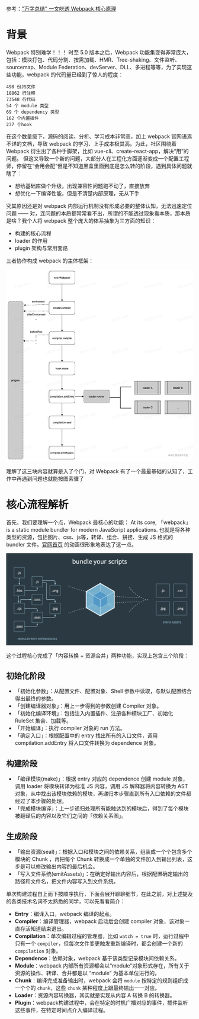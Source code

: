 参考：["万字总结" 一文吃透 Webpack 核心原理](https://juejin.cn/post/6949040393165996040#heading-14)

# 背景
Webpack 特别难学！！！
时至 5.0 版本之后，Webpack 功能集变得非常庞大，包括：模块打包、代码分割、按需加载、HMR、Tree-shaking、文件监听、sourcemap、Module Federation、devServer、DLL、多进程等等，为了实现这些功能，webpack 的代码量已经到了惊人的程度：

```
498 份JS文件
18862 行注释
73548 行代码
54 个 module 类型
69 个 dependency 类型
162 个内置插件
237 个hook
```

在这个数量级下，源码的阅读、分析、学习成本非常高，加上 webpack 官网语焉不详的文档，导致 webpack 的学习、上手成本极其高。为此，社区围绕着 Webpack 衍生出了各种手脚架，比如 vue-cli、create-react-app，解决“用”的问题。
但这又导致一个新的问题，大部分人在工程化方面逐渐变成一个配置工程师，停留在“会用会配”但是不知道黑盒里面到底是怎么转的阶段，遇到具体问题就瞎了：

- 想给基础库做个升级，出现兼容性问题跑不动了，直接放弃
- 想优化一下编译性能，但是不清楚内部原理，无从下手

究其原因还是对 webpack 内部运行机制没有形成必要的整体认知，无法迅速定位问题 —— 对，连问题的本质都常常看不出，所谓的不能透过现象看本质，那本质是啥？我个人将 webpack 整个庞大的体系抽象为三方面的知识：

- 构建的核心流程
- loader 的作用
- plugin 架构与常用套路

三者协作构成 webpack 的主体框架：

<img src="./assets/webpack.jpg" />

理解了这三块内容就算是入了个门，对 Webpack 有了一个最最基础的认知了，工作中再遇到问题也就能按图索骥了

# 核心流程解析
首先，我们要理解一个点，Webpack 最核心的功能：
At its core, 「webpack」 is a static module bundler for modern JavaScript applications.
也就是将各种类型的资源，包括图片、css、js等，转译、组合、拼接、生成 JS 格式的 bundler 文件。[官网首页](https://webpack.js.org/) 的动画很形象地表达了这一点。 

<img src="./assets/webpack-process.jpg" />

这个过程核心完成了「内容转换 + 资源合并」两种功能，实现上包含三个阶段：

## 初始化阶段
- 「初始化参数」：从配置文件、配置对象、Shell 参数中读取，与默认配置结合得出最终的参数。
- 「创建编译器对象」：用上一步得到的参数创建 Compiler 对象。
- 「初始化编译环境」：包括注入内置插件、注册各种模块工厂、初始化 RuleSet 集合、加载等。
- 「开始编译」：执行 compiler 对象的 run 方法。
- 「确定入口」：根据配置中的 entry 找出所有的入口文件，调用 compilation.addEntry 将入口文件转换为 dependence 对象。

## 构建阶段
- 「编译模块(make)」：根据 entry 对应的 dependence 创建 module 对象，调用 loader 将模块转译为标准 JS 内容，调用 JS 解释器将内容转换为 AST 对象，从中找出该模块依赖的模块，再递归本步骤直到所有入口依赖的文件都经过了本步骤的处理。
- 「完成模块编译」：上一步递归处理所有能触达到的模块后，得到了每个模块被翻译后的内容以及它们之间的「依赖关系图」。

## 生成阶段
- 「输出资源(seal)」：根据入口和模块之间的依赖关系，组装成一个个包含多个模块的 Chunk ，再把每个 Chunk 转换成一个单独的文件加入到输出列表，这步是可以修改输出内容的最后机会。
- 「写入文件系统(emitAssets)」：在确定好输出内容后，根据配置确定输出的路径和文件名，把文件内容写入到文件系统。

单次构建过程自上而下按顺序执行，下面会展开聊聊细节，在此之前，对上述提及的各类技术名词不太熟悉的同学，可以先看看简介：
- **Entry**：编译入口，webpack 编译的起点。
- **Compiler**：编译管理器，webpack 启动后会创建 compiler 对象，该对象一直存活知道结束退出。
- **Compilation**：单次编辑过程的管理器，比如 `watch = true` 时，运行过程中只有一个 `compiler`，但每次文件变更触发重新编译时，都会创建一个新的 `compilation` 对象。
- **Dependence**：依赖对象，webpack 基于该类型记录模块间依赖关系。 
- **Module**：webpack 内部所有资源都会以“module”对象形式存在，所有关于资源的操作、转译、合并都是以 “module” 为基本单位进行的。 
- **Chunk**：编译完成准备输出时，webpack 会将 `module` 按特定的规则组织成一个个的 `chunk`，这些 `chunk` 某种程度上跟最终输出一一对应。 
- **Loader**：资源内容转换器，其实就是实现从内容 A 转换 B 的转换器。 
- **Plugin**：webpack构建过程中，会在特定的时机广播对应的事件，插件监听这些事件，在特定时间点介入编译过程。 
